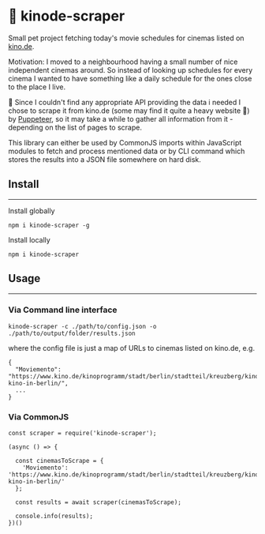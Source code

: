 # 🍿 kinode-scraper

Small pet project fetching today's movie schedules for cinemas listed on [kino.de](https://kino.de).

Motivation: I moved to a neighbourhood having a small number of nice independent cinemas around. So instead of looking up schedules for every cinema I wanted to have something like a daily schedule for the ones close to the place I live.

🙈 Since I couldn't find any appropriate API providing the data i needed I chose to scrape it from kino.de (some may find it quite a heavy website 💅) by [Puppeteer](https://github.com/GoogleChrome/puppeteer), so it may take a while to gather all information from it - depending on the list of pages to scrape.

This library can either be used by CommonJS imports within JavaScript modules to fetch and process mentioned data or by CLI command which stores the results into a JSON file somewhere on hard disk.

## Install
---

Install globally
```
npm i kinode-scraper -g
```

Install locally
```
npm i kinode-scraper
```

## Usage
---

### Via Command line interface
```
kinode-scraper -c ./path/to/config.json -o ./path/to/output/folder/results.json
```
where the config file is just a map of URLs to cinemas listed on kino.de, e.g.

```
{
  "Moviemento": "https://www.kino.de/kinoprogramm/stadt/berlin/stadtteil/kreuzberg/kino/moviemento-kino-in-berlin/",
  ...
}
```

### Via CommonJS
```
const scraper = require('kinode-scraper');

(async () => {

  const cinemasToScrape = {
    'Moviemento': 'https://www.kino.de/kinoprogramm/stadt/berlin/stadtteil/kreuzberg/kino/moviemento-kino-in-berlin/'
  };

  const results = await scraper(cinemasToScrape);

  console.info(results);
})()
```
